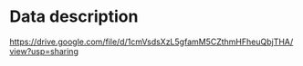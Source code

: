 # Data description

https://drive.google.com/file/d/1cmVsdsXzL5gfamM5CZthmHFheuQbjTHA/view?usp=sharing
